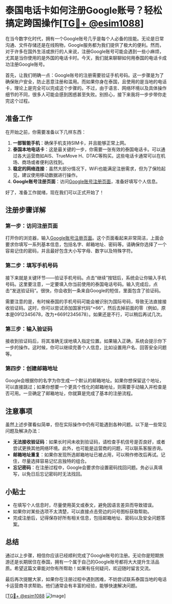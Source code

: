 # 泰国电话卡如何注册Google账号？轻松搞定跨国操作[[TG💪+ @esim1088](https://t.me/s/esim1088)]

在当今数字化时代，拥有一个Google账号几乎是每个人必备的技能。无论是日常沟通、文件存储还是在线购物，Google服务都为我们提供了极大的便利。然而，对于许多在国外生活或旅行的人来说，注册Google账号可能会遇到一些小麻烦，尤其是当你使用的是外国的电话卡时。今天，我们就来聊聊如何用泰国的电话卡成功注册Google账号。

首先，让我们明确一点：Google账号的注册需要验证手机号码。这一步骤是为了确保账户安全，防止恶意注册和滥用。而如果你身在泰国，且使用的是当地的电话卡，理论上是完全可以完成这个步骤的。不过，由于语言、网络环境以及具体操作细节的不同，很多人可能会感到困惑甚至失败。别担心，接下来我将一步步带你走完这个过程。

## 准备工作

在开始之前，你需要准备以下几样东西：

1. **一部智能手机**：确保手机支持SIM卡，并且能够正常上网。
2. **泰国本地电话卡**：这是最关键的一步，你需要一张有效的泰国电话卡。可以通过各大运营商如AIS、TrueMove H、DTAC等购买。这些电话卡通常可以在机场、商场或者便利店找到。
3. **稳定的网络连接**：虽然大部分情况下，WiFi也能满足注册需求，但为了保险起见，建议使用移动数据进行操作。
4. **Google账号注册页面**：访问[Google账号注册页面](https://accounts.google.com/signup)，准备好填写个人信息。

好了，准备工作就绪，现在我们可以正式开始了！

## 注册步骤详解

### 第一步：访问注册页面

打开你的浏览器，输入[Google账号注册页面](https://accounts.google.com/signup)。这个页面看起来非常简洁，上面会要求你填写一系列基本信息，包括名字、邮箱地址、密码等。请确保你选择了一个容易记住的密码，并且最好包含大小写字母、数字以及特殊字符。

### 第二步：填写手机号码

接下来就是关键环节——验证手机号码。点击“继续”按钮后，系统会让你输入手机号码。这里要注意，一定要填入你当前使用的泰国电话号码。输入完成后，点击“发送验证码”。很快，你会收到一条来自Google的短信，里面包含了验证码。

需要注意的是，有时候泰国的手机号码可能会被识别为国际号码，导致无法直接接收验证码。这时，你可以尝试添加国家代码“+66”，然后去掉前面的零（例如，原本是0912345678，改为+66912345678）。如果还是不行，可以稍后再试几次。

### 第三步：输入验证码

接收到验证码后，将其准确无误地填入指定位置。如果输入正确，系统会提示你下一步的操作。这时候，你可以继续完善个人信息，比如设置用户名、回答安全问题等。

### 第四步：创建邮箱地址

Google会根据你的名字为你生成一个默认的邮箱地址。如果你想保留这个地址，可以直接跳过；如果你想要一个更具个性化的邮箱地址，则需要手动输入并检查是否可用。一旦确定了邮箱地址，你就算是完成了基本的注册流程。

## 注意事项

虽然上述步骤看似简单，但在实际操作中仍有可能遇到各种问题。以下是一些常见问题及解决办法：

- **无法接收验证码**：如果长时间未收到验证码，请检查手机信号是否良好，或者尝试更换其他网络环境。此外，也可能是运营商的问题，可以联系客服咨询。
- **邮箱地址重复**：如果你发现所选邮箱地址已被占用，可以稍作修改后再试。记住，尽量选择容易记忆且独特的组合。
- **忘记密码**：在注册过程中，Google会要求你设置密码找回问题。务必认真填写，以免日后忘记密码时无法找回。

## 小贴士

- 在填写个人信息时，尽量使用英文或泰文，避免因语言差异而导致错误。
- 如果你对某些选项不太清楚，可以直接点击旁边的问号图标获取帮助。
- 完成注册后，记得保存好所有相关信息，包括邮箱地址、密码以及安全问题答案。

## 总结

通过以上步骤，相信你应该已经顺利完成了Google账号的注册。无论你是短期旅游还是长期居住在泰国，拥有一个属于自己的Google账号都将大大提升生活品质。希望这篇文章能对你有所帮助！如果有任何疑问，欢迎随时留言交流。

最后再次提醒大家，如果你在注册过程中遇到困难，不妨尝试联系泰国当地的电话卡运营商寻求帮助。他们通常会有丰富的经验，能够快速解决问题。

[[TG💪+ @esim1088](https://t.me/s/esim1088) ![Image](https://i.postimg.cc/4NQfJmqS/Snipaste-2025-05-13-00-14-12.png)]